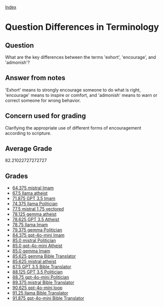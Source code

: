 
[Index](../../index.md)
# Question Differences in Terminology
## Question
What are the key differences between the terms 'exhort', 'encourage', and 'admonish'?

## Answer from notes
'Exhort' means to strongly encourage someone to do what is right, 'encourage' means to inspire or comfort, and 'admonish' means to warn or correct someone for wrong behavior.

## Concern used for grading
Clarifying the appropriate use of different forms of encouragement according to scripture.

## Average Grade
82.21022727272727

## Grades
 * [64.375 mistral Imam](../answers/mistral_Imam/Differences_in_Terminology.md)
 * [67.5 llama atheist](../answers/llama_atheist/Differences_in_Terminology.md)
 * [71.875 GPT 3.5 Imam](../answers/GPT_3.5_Imam/Differences_in_Terminology.md)
 * [74.375 llama Politician](../answers/llama_Politician/Differences_in_Terminology.md)
 * [77.5 mistral 1.75 vectored](../answers/mistral_1.75_vectored/Differences_in_Terminology.md)
 * [78.125 gemma atheist](../answers/gemma_atheist/Differences_in_Terminology.md)
 * [78.625 GPT 3.5 Atheist](../answers/GPT_3.5_Atheist/Differences_in_Terminology.md)
 * [78.75 llama Imam](../answers/llama_Imam/Differences_in_Terminology.md)
 * [79.375 gemma Politician](../answers/gemma_Politician/Differences_in_Terminology.md)
 * [84.375 gpt-4o-mini Imam](../answers/gpt-4o-mini_Imam/Differences_in_Terminology.md)
 * [85.0 mistral Politician](../answers/mistral_Politician/Differences_in_Terminology.md)
 * [85.0 gpt-4o-mini Atheist](../answers/gpt-4o-mini_Atheist/Differences_in_Terminology.md)
 * [85.0 gemma Imam](../answers/gemma_Imam/Differences_in_Terminology.md)
 * [85.625 gemma Bible Translator](../answers/gemma_Bible_Translator/Differences_in_Terminology.md)
 * [85.625 mistral atheist](../answers/mistral_atheist/Differences_in_Terminology.md)
 * [87.5 GPT 3.5 Bible Translator](../answers/GPT_3.5_Bible_Translator/Differences_in_Terminology.md)
 * [88.125 GPT 3.5 Politician](../answers/GPT_3.5_Politician/Differences_in_Terminology.md)
 * [88.75 gpt-4o-mini Politician](../answers/gpt-4o-mini_Politician/Differences_in_Terminology.md)
 * [89.375 mistral Bible Translator](../answers/mistral_Bible_Translator/Differences_in_Terminology.md)
 * [90.625 gpt-4o-mini loop](../answers/gpt-4o-mini_loop/Differences_in_Terminology.md)
 * [91.25 llama Bible Translator](../answers/llama_Bible_Translator/Differences_in_Terminology.md)
 * [91.875 gpt-4o-mini Bible Translator](../answers/gpt-4o-mini_Bible_Translator/Differences_in_Terminology.md)
